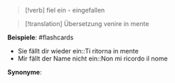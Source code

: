 > [!verb]
> fiel ein - eingefallen

> [!translation] Übersetzung
> venire in mente

**Beispiele**: 
#flashcards 
- Sie fällt dir wieder ein::Ti ritorna in mente
- Mir fällt der Name nicht ein::Non mi ricordo il nome

**Synonyme**: 




